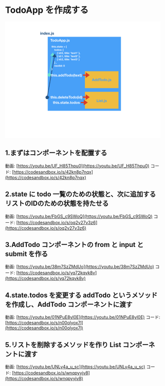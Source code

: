 # TodoApp を作成する

![](/assets/todoApp.001.png)

## 1.まずはコンポーネントを配置する

動画: [https://youtu.be/UF_H85Thpu0](https://youtu.be/UF_H85Thpu0)
コード: [https://codesandbox.io/s/42kn8p7nqx](https://codesandbox.io/s/42kn8p7nqx)

## 2.state に todo 一覧のための状態と、次に追加するリストのIDのための状態を持たせる

動画: [https://youtu.be/FbGS_c9SWoQ](https://youtu.be/FbGS_c9SWoQ)
コード: [https://codesandbox.io/s/oq2v27v3z6](https://codesandbox.io/s/oq2v27v3z6)

## 3.AddTodo コンポーネントの from と input と submit を作る

動画: [https://youtu.be/38m7SzZMdUo](https://youtu.be/38m7SzZMdUo)
コード: [https://codesandbox.io/s/yq72kqvk8v](https://codesandbox.io/s/yq72kqvk8v)

## 4.state.todos を変更する addTodo というメソッドを作成し、AddTodo コンポーネントに渡す

動画: [https://youtu.be/01NPuE8yl0E](https://youtu.be/01NPuE8yl0E)
コード: [https://codesandbox.io/s/n00olyox7l](https://codesandbox.io/s/n00olyox7l)

## 5.リストを削除するメソッドを作り List コンポーネントに渡す

動画: [https://youtu.be/UNLy4a_u_sc](https://youtu.be/UNLy4a_u_sc)
コード: [https://codesandbox.io/s/wnqpyyjv8](https://codesandbox.io/s/wnqpyyjv8)